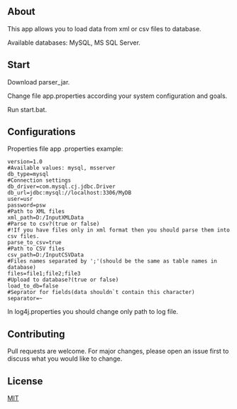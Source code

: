 ## About

This app allows you to load data from xml or csv files to database.

Available databases: MySQL, MS SQL Server.

## Start

Download parser_jar.

Change file app.properties according your system configuration and goals.

Run start.bat.

## Configurations

Properties file app .properties example:

```properties
version=1.0
#Available values: mysql, msserver
db_type=mysql
#Connection settings
db_driver=com.mysql.cj.jdbc.Driver
db_url=jdbc:mysql://localhost:3306/MyDB
user=usr
password=psw
#Path to XML files
xml_path=D:/InputXMLData
#Parse to csv?(true or false)
#!If you have files only in xml format then you should parse them into csv files. 
parse_to_csv=true
#Path to CSV files
csv_path=D:/InputCSVData
#Files names separated by ';'(should be the same as table names in database)
files=file1;file2;file3
#Upload to database?(true or false)
load_to_db=false
#Seprator for fields(data shouldn`t contain this character)
separator=~
```

In log4j.properties you should change only path to log file.

## Contributing

Pull requests are welcome. For major changes, please open an issue first to discuss what you would like to change.

## License

[MIT](https://choosealicense.com/licenses/mit/)